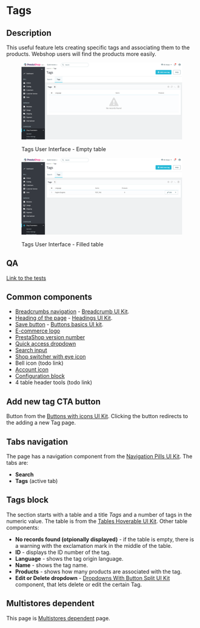 # Tags

## Description

This useful feature lets creating specific tags and associating them to the products. Webshop users will find the products more easily.

<figure><img src="../../../../../../.gitbook/assets/image (28).png" alt="Tags UI"><figcaption><p>Tags User Interface - Empty table</p></figcaption></figure>

<figure><img src="../../../../../../.gitbook/assets/image (57).png" alt=""><figcaption><p>Tags User Interface - Filled table</p></figcaption></figure>

## QA

[Link to the tests](https://build.prestashop-project.org/test-scenarios/scenarios/core/functional/bo/shop-parameters/search/tags.html)

## Common components <a href="#common-components" id="common-components"></a>

* [Breadcrumbs navigation](../../../../common-components/breadcrumbs.md) - [Breadcrumb UI Kit](https://build.prestashop.com/prestashop-ui-kit/?path=/story/breadcrumb--breadcrumb).
* [Heading of the page](../../../../common-components/heading-of-the-page.md) - [Headings UI Kit](https://build.prestashop.com/prestashop-ui-kit/?path=/story/headings--headings).
* ​[Save button](../../../../common-components/save-button.md) - [Buttons basics UI kit](https://build.prestashop.com/prestashop-ui-kit/?path=/story/buttons--basics).
* [E-commerce logo](../../../../common-components/back-office-header/prestashop-logo.md)&#x20;
* [PrestaShop version number](../../../../common-components/prestashop-version-number.md)&#x20;
* [Quick access dropdown](../../../../common-components/quick-access-dropdown.md)&#x20;
* [Search input](../../../../common-components/search-input-field.md)
* [Shop switcher with eye icon](../../../../common-components/shop-switcher-with-eye-icon.md)
* Bell icon (todo link)
* [Account icon](../../../../common-components/account-icon.md)&#x20;
* [Configuration block](../../../../common-components/configuration-block.md)
* 4 table header tools (todo link)

## Add new tag CTA button

Button from the [Buttons with icons UI Kit](https://build.prestashop-project.org/prestashop-ui-kit/?path=/story/buttons--buttons-with-icons). Clicking the button redirects to the adding a new Tag page.

## Tabs navigation

The page has a navigation component from the [Navigation Pills UI Kit](https://build.prestashop-project.org/prestashop-ui-kit/?path=/story/navigation--navigation-pills). The tabs are:

* **Search**
* **Tags** (active tab)

## Tags block

The section starts with a table and a title _Tags_ and a number of tags in the numeric value. The table is from the [Tables Hoverable UI Kit](https://build.prestashop-project.org/prestashop-ui-kit/?path=/story/tables--hoverable). Other table components:

* **No records found (otpionally displayed)** - if the table is empty, there is a warning with the exclamation mark in the middle of the table.
* **ID** - displays the ID number of the tag.
* **Language** - shows the tag origin language.
* **Name** - shows the tag name.
* **Products** - shows how many products are associated with the tag.
* **Edit or Delete dropdown** - [Dropdowns With Button Split UI Kit](https://build.prestashop-project.org/prestashop-ui-kit/?path=/story/dropdowns--with-button-split) component, that lets delete or edit the certain Tag.

## Multistores dependent

This page is [Multistores dependent](../../../../common-components/multistores-dependent.md) page.
